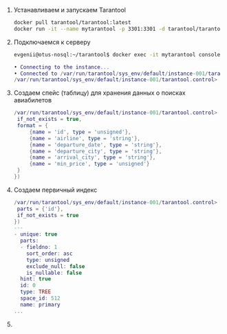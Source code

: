 1. Устанавливаем и запускаем Tarantool
   ```sh
   docker pull tarantool/tarantool:latest
   docker run -it --name mytarantool -p 3301:3301 -d tarantool/tarantool
   ```
2. Подключаемся к серверу
   ```sh
   evgenii@otus-nosql:~/tarantool$ docker exec -it mytarantool console
   ```
   ```lua
   • Connecting to the instance...
   • Connected to /var/run/tarantool/sys_env/default/instance-001/tarantool.control
   /var/run/tarantool/sys_env/default/instance-001/tarantool.control>
   ```
3. Создаем спейс (таблицу) для хранения данных о поисках авиабилетов
   ```lua
   /var/run/tarantool/sys_env/default/instance-001/tarantool.control> ticket_searches = box.schema.space.create('ticket_searches', {
    if_not_exists = true,
    format = {
        {name = 'id', type = 'unsigned'},
        {name = 'airline', type = 'string'},
        {name = 'departure_date', type = 'string'},
        {name = 'departure_city', type = 'string'},
        {name = 'arrival_city', type = 'string'},
        {name = 'min_price', type = 'unsigned'}
    }
   })
   ```
4. Создаем первичный индекс
   ```lua
   /var/run/tarantool/sys_env/default/instance-001/tarantool.control> ticket_searches:create_index('primary', {
    parts = {'id'},
    if_not_exists = true
   })
   ---
   - unique: true
     parts:
     - fieldno: 1
       sort_order: asc
       type: unsigned
       exclude_null: false
       is_nullable: false
     hint: true
     id: 0
     type: TREE
     space_id: 512
     name: primary
   ...
   ```
6. 
